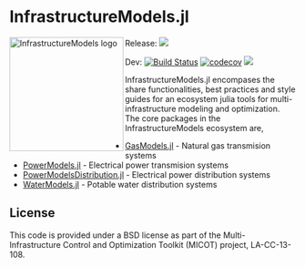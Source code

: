 # InfrastructureModels.jl

<img src="https://lanl-ansi.github.io/InfrastructureModels.jl/dev/assets/logo.svg" align="left" width="200" alt="InfrastructureModels logo">

Release: [![](https://img.shields.io/badge/docs-stable-blue.svg)](https://lanl-ansi.github.io/InfrastructureModels.jl/stable)

Dev:
[![Build Status](https://travis-ci.org/lanl-ansi/InfrastructureModels.jl.svg?branch=master)](https://travis-ci.org/lanl-ansi/InfrastructureModels.jl)
[![codecov](https://codecov.io/gh/lanl-ansi/InfrastructureModels.jl/branch/master/graph/badge.svg)](https://codecov.io/gh/lanl-ansi/InfrastructureModels.jl)
[![](https://img.shields.io/badge/docs-latest-blue.svg)](https://lanl-ansi.github.io/InfrastructureModels.jl/latest)

InfrastructureModels.jl encompases the share functionalities, best practices and style guides for an ecosystem julia tools for multi-infrastructure modeling and optimization.  The core packages in the InfrastructureModels ecosystem are,

* [GasModels.jl](https://github.com/lanl-ansi/GasModels.jl) - Natural gas transmision systems 
* [PowerModels.jl](https://github.com/lanl-ansi/PowerModels.jl) - Electrical power transmision systems 
* [PowerModelsDistribution.jl](https://github.com/lanl-ansi/PowerModelsDistribution.jl) - Electrical power distribution systems 
* [WaterModels.jl](https://github.com/lanl-ansi/PowerModels.jl) - Potable water distribution systems 



## License

This code is provided under a BSD license as part of the Multi-Infrastructure Control and Optimization Toolkit (MICOT) project, LA-CC-13-108.
